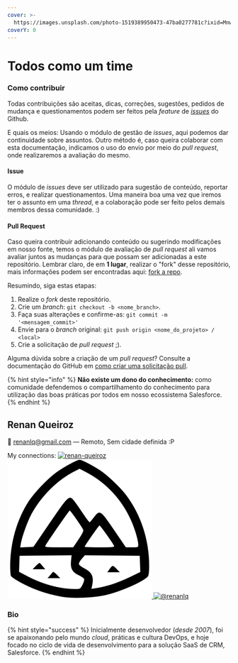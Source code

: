 ```yaml
---
cover: >-
  https://images.unsplash.com/photo-1519389950473-47ba0277781c?ixid=MnwxMjA3fDB8MHxwaG90by1wYWdlfHx8fGVufDB8fHx8&ixlib=rb-1.2.1&auto=format&fit=crop&w=2970&q=80
coverY: 0
---
```


# Todos como um time

### Como contribuir

Todas contribuições são aceitas, dicas, correções, sugestões, pedidos de mudança e questionamentos podem ser feitos pela _feature_ de [_issues_](https://github.com/renanlq/salesforce/issues) do Github.

E quais os meios: Usando o módulo de gestão de _issues_, aqui podemos dar continuidade sobre assuntos. Outro método é, caso queira colaborar com esta documentação, indicamos o uso do envio por meio do _pull request_, onde realizaremos a avaliação do mesmo.

#### Issue

O módulo de _issues_ deve ser utilizado para sugestão de conteúdo, reportar erros, e realizar questionamentos. Uma maneira boa uma vez que iremos ter o assunto em uma _thread_, e a colaboração pode ser feito pelos demais membros dessa comunidade. :)

#### Pull Request

Caso queira contribuir adicionando conteúdo ou sugerindo modificações em nosso fonte, temos o módulo de avaliação de _pull request_ ali vamos avaliar juntos as mudanças para que possam ser adicionadas a este repositório. Lembrar claro, de em **1 lugar**, realizar o "fork" desse repositório, mais informações podem ser encontradas aqui: [fork a repo](https://docs.github.com/en/get-started/quickstart/fork-a-repo).

Resumindo, siga estas etapas:

1. Realize o _fork_ deste repositório.
2. Crie um _branch_: `git checkout -b <nome_branch>`.
3. Faça suas alterações e confirme-as: `git commit -m '<mensagem_commit>'`
4. Envie para o _branch_ original: `git push origin <nome_do_projeto> / <local>`
5. Crie a solicitação de _pull request_ ;).

Alguma dúvida sobre a criação de um _pull request_? Consulte a documentação do GitHub em [como criar uma solicitação pull](https://help.github.com/en/github/collaborating-with-issues-and-pull-requests/creating-a-pull-request).

{% hint style="info" %}
**Não existe um dono do conhecimento:** como comunidade defendemos o compartilhamento do conhecimento para utilização das boas práticas por todos em nosso ecossistema Salesforce.
{% endhint %}

## Renan Queiroz

👋 renanlq@gmail.com — Remoto, Sem cidade definida :P&#x20;

&#x20;     My connections: [![renan-queiroz](https://camo.githubusercontent.com/28bbd2596707954793abeff9eb24d343c1c78b7bf184b90294b4b190c6097a65/68747470733a2f2f63646e2e6a7364656c6976722e6e65742f6e706d2f73696d706c652d69636f6e7340332e302e312f69636f6e732f6c696e6b6564696e2e737667)  ](https://linkedin.com/in/renanlq)[![renanlq](https://github.com/alanJaouen/alanJaouen/raw/master/img/trailhead.svg)   ](https://trailblazer.me/id/renanlq)[![@renanlq](https://camo.githubusercontent.com/62e64e26e4fb4cf9f89649ea65f9b936094bc39d99770a9165911c925ddc2e20/68747470733a2f2f63646e2e6a7364656c6976722e6e65742f6e706d2f73696d706c652d69636f6e7340332e302e312f69636f6e732f6d656469756d2e737667)](https://medium.com/@renanlq)

### Bio

{% hint style="success" %}
Inicialmente desenvolvedor (_desde 2007_), foi se apaixonando pelo mundo _cloud_, práticas e cultura DevOps, e hoje focado no ciclo de vida de desenvolvimento para a solução SaaS de CRM, Salesforce.
{% endhint %}
